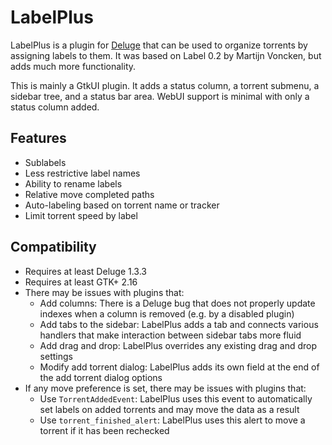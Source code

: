 LabelPlus
==========

LabelPlus is a plugin for [Deluge](http://deluge-torrent.org) that
can be used to organize torrents by assigning labels to them. It was
based on Label 0.2 by Martijn Voncken, but adds much more functionality.

This is mainly a GtkUI plugin. It adds a status column, a torrent
submenu, a sidebar tree, and a status bar area. WebUI support is minimal
with only a status column added.

Features
--------
- Sublabels
- Less restrictive label names
- Ability to rename labels
- Relative move completed paths
- Auto-labeling based on torrent name or tracker
- Limit torrent speed by label

Compatibility
-------------
- Requires at least Deluge 1.3.3
- Requires at least GTK+ 2.16
- There may be issues with plugins that:
  - Add columns: There is a Deluge bug that does not properly update
    indexes when a column is removed (e.g. by a disabled plugin)
  - Add tabs to the sidebar: LabelPlus adds a tab and connects various
    handlers that make interaction between sidebar tabs more fluid
  - Add drag and drop: LabelPlus overrides any existing drag and drop
    settings
  - Modify add torrent dialog: LabelPlus adds its own field at the end
    of the add torrent dialog options
- If any move preference is set, there may be issues with plugins that:
  - Use `TorrentAddedEvent`: LabelPlus uses this event to automatically set
    labels on added torrents and may move the data as a result
  - Use `torrent_finished_alert`: LabelPlus uses this alert to move a
    torrent if it has been rechecked
